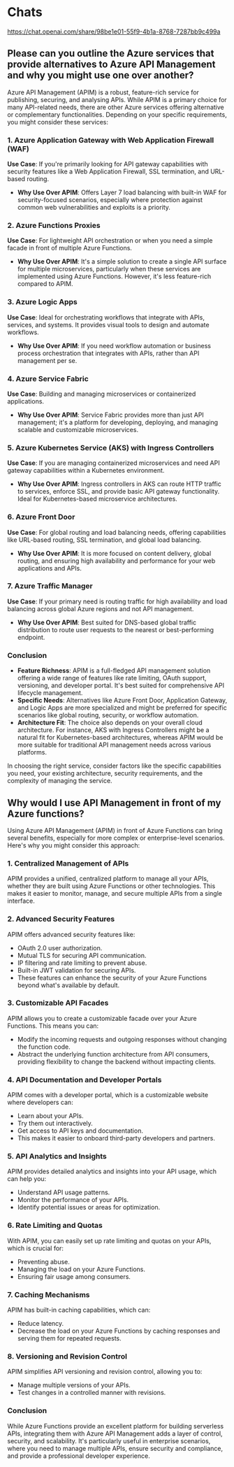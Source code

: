 # Chats

<https://chat.openai.com/share/98be1e01-55f9-4b1a-8768-7287bb9c499a>

## Please can you outline the Azure services that provide alternatives to Azure API Management and why you might use one over another?

Azure API Management (APIM) is a robust, feature-rich service for publishing, securing, and analysing APIs. While APIM is a primary choice for many API-related needs, there are other Azure services offering alternative or complementary functionalities. Depending on your specific requirements, you might consider these services:

### 1. Azure Application Gateway with Web Application Firewall (WAF)

**Use Case**: If you're primarily looking for API gateway capabilities with security features like a Web Application Firewall, SSL termination, and URL-based routing.

- **Why Use Over APIM**: Offers Layer 7 load balancing with built-in WAF for security-focused scenarios, especially where protection against common web vulnerabilities and exploits is a priority.

### 2. Azure Functions Proxies

**Use Case**: For lightweight API orchestration or when you need a simple facade in front of multiple Azure Functions.

- **Why Use Over APIM**: It's a simple solution to create a single API surface for multiple microservices, particularly when these services are implemented using Azure Functions. However, it's less feature-rich compared to APIM.

### 3. Azure Logic Apps

**Use Case**: Ideal for orchestrating workflows that integrate with APIs, services, and systems. It provides visual tools to design and automate workflows.

- **Why Use Over APIM**: If you need workflow automation or business process orchestration that integrates with APIs, rather than API management per se.

### 4. Azure Service Fabric

**Use Case**: Building and managing microservices or containerized applications.

- **Why Use Over APIM**: Service Fabric provides more than just API management; it's a platform for developing, deploying, and managing scalable and customizable microservices.

### 5. Azure Kubernetes Service (AKS) with Ingress Controllers

**Use Case**: If you are managing containerized microservices and need API gateway capabilities within a Kubernetes environment.

- **Why Use Over APIM**: Ingress controllers in AKS can route HTTP traffic to services, enforce SSL, and provide basic API gateway functionality. Ideal for Kubernetes-based microservice architectures.

### 6. Azure Front Door

**Use Case**: For global routing and load balancing needs, offering capabilities like URL-based routing, SSL termination, and global load balancing.

- **Why Use Over APIM**: It is more focused on content delivery, global routing, and ensuring high availability and performance for your web applications and APIs.

### 7. Azure Traffic Manager

**Use Case**: If your primary need is routing traffic for high availability and load balancing across global Azure regions and not API management.

- **Why Use Over APIM**: Best suited for DNS-based global traffic distribution to route user requests to the nearest or best-performing endpoint.

### Conclusion

- **Feature Richness**: APIM is a full-fledged API management solution offering a wide range of features like rate limiting, OAuth support, versioning, and developer portal. It's best suited for comprehensive API lifecycle management.
- **Specific Needs**: Alternatives like Azure Front Door, Application Gateway, and Logic Apps are more specialized and might be preferred for specific scenarios like global routing, security, or workflow automation.
- **Architecture Fit**: The choice also depends on your overall cloud architecture. For instance, AKS with Ingress Controllers might be a natural fit for Kubernetes-based architectures, whereas APIM would be more suitable for traditional API management needs across various platforms.

In choosing the right service, consider factors like the specific capabilities you need, your existing architecture, security requirements, and the complexity of managing the service.

## Why would I use API Management in front of my Azure functions?

Using Azure API Management (APIM) in front of Azure Functions can bring several benefits, especially for more complex or enterprise-level scenarios. Here's why you might consider this approach:

### 1. **Centralized Management of APIs**

APIM provides a unified, centralized platform to manage all your APIs, whether they are built using Azure Functions or other technologies. This makes it easier to monitor, manage, and secure multiple APIs from a single interface.

### 2. **Advanced Security Features**

APIM offers advanced security features like:

- OAuth 2.0 user authorization.
- Mutual TLS for securing API communication.
- IP filtering and rate limiting to prevent abuse.
- Built-in JWT validation for securing APIs.
- These features can enhance the security of your Azure Functions beyond what's available by default.

### 3. **Customizable API Facades**

APIM allows you to create a customizable facade over your Azure Functions. This means you can:

- Modify the incoming requests and outgoing responses without changing the function code.
- Abstract the underlying function architecture from API consumers, providing flexibility to change the backend without impacting clients.

### 4. **API Documentation and Developer Portals**

APIM comes with a developer portal, which is a customizable website where developers can:

- Learn about your APIs.
- Try them out interactively.
- Get access to API keys and documentation.
- This makes it easier to onboard third-party developers and partners.

### 5. **API Analytics and Insights**

APIM provides detailed analytics and insights into your API usage, which can help you:

- Understand API usage patterns.
- Monitor the performance of your APIs.
- Identify potential issues or areas for optimization.

### 6. **Rate Limiting and Quotas**

With APIM, you can easily set up rate limiting and quotas on your APIs, which is crucial for:

- Preventing abuse.
- Managing the load on your Azure Functions.
- Ensuring fair usage among consumers.

### 7. **Caching Mechanisms**

APIM has built-in caching capabilities, which can:

- Reduce latency.
- Decrease the load on your Azure Functions by caching responses and serving them for repeated requests.

### 8. **Versioning and Revision Control**

APIM simplifies API versioning and revision control, allowing you to:

- Manage multiple versions of your APIs.
- Test changes in a controlled manner with revisions.

### Conclusion

While Azure Functions provide an excellent platform for building serverless APIs, integrating them with Azure API Management adds a layer of control, security, and scalability. It's particularly useful in enterprise scenarios, where you need to manage multiple APIs, ensure security and compliance, and provide a professional developer experience.
